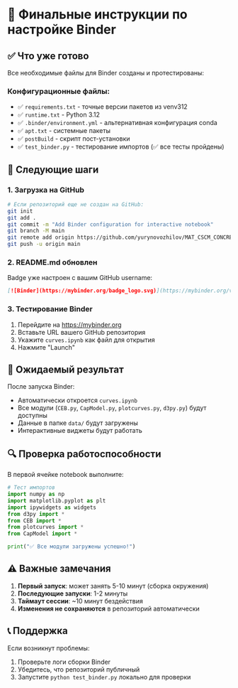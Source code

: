 # 🚀 Финальные инструкции по настройке Binder

## ✅ Что уже готово

Все необходимые файлы для Binder созданы и протестированы:

### Конфигурационные файлы:
- ✅ `requirements.txt` - точные версии пакетов из venv312
- ✅ `runtime.txt` - Python 3.12
- ✅ `.binder/environment.yml` - альтернативная конфигурация conda
- ✅ `apt.txt` - системные пакеты
- ✅ `postBuild` - скрипт пост-установки
- ✅ `test_binder.py` - тестирование импортов (✅ все тесты пройдены)

## 🔧 Следующие шаги

### 1. Загрузка на GitHub
```bash
# Если репозиторий еще не создан на GitHub:
git init
git add .
git commit -m "Add Binder configuration for interactive notebook"
git branch -M main
git remote add origin https://github.com/yurynovozhilov/MAT_CSCM_CONCRETE_NOVOZHILOV.git
git push -u origin main
```

### 2. README.md обновлен
Badge уже настроен с вашим GitHub username:
```markdown
[![Binder](https://mybinder.org/badge_logo.svg)](https://mybinder.org/v2/gh/yurynovozhilov/MAT_CSCM_CONCRETE_NOVOZHILOV/HEAD?filepath=curves.ipynb)
```

### 3. Тестирование Binder
1. Перейдите на https://mybinder.org
2. Вставьте URL вашего GitHub репозитория
3. Укажите `curves.ipynb` как файл для открытия
4. Нажмите "Launch"

## 🎯 Ожидаемый результат

После запуска Binder:
- Автоматически откроется `curves.ipynb`
- Все модули (`CEB.py`, `CapModel.py`, `plotcurves.py`, `d3py.py`) будут доступны
- Данные в папке `data/` будут загружены
- Интерактивные виджеты будут работать

## 🔍 Проверка работоспособности

В первой ячейке notebook выполните:
```python
# Тест импортов
import numpy as np
import matplotlib.pyplot as plt
import ipywidgets as widgets
from d3py import *
from CEB import *
from plotcurves import *
from CapModel import *

print("✅ Все модули загружены успешно!")
```

## ⚠️ Важные замечания

1. **Первый запуск**: может занять 5-10 минут (сборка окружения)
2. **Последующие запуски**: 1-2 минуты
3. **Таймаут сессии**: ~10 минут бездействия
4. **Изменения не сохраняются** в репозиторий автоматически

## 📞 Поддержка

Если возникнут проблемы:
1. Проверьте логи сборки Binder
2. Убедитесь, что репозиторий публичный
3. Запустите `python test_binder.py` локально для проверки